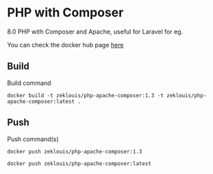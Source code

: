 # PHP with Composer

8.0 PHP with Composer and Apache, useful for Laravel for eg.

You can check the docker hub page [here](https://hub.docker.com/r/zeklouis/php-apache-composer)

## Build

Build command

`docker build -t zeklouis/php-apache-composer:1.3 -t zeklouis/php-apache-composer:latest .`

## Push

Push command(s)

`docker push zeklouis/php-apache-composer:1.3`

`docker push zeklouis/php-apache-composer:latest`
